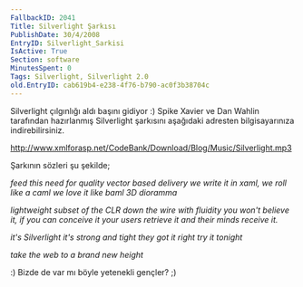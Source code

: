 ```yaml
---
FallbackID: 2041
Title: Silverlight Şarkısı
PublishDate: 30/4/2008
EntryID: Silverlight_Sarkisi
IsActive: True
Section: software
MinutesSpent: 0
Tags: Silverlight, Silverlight 2.0
old.EntryID: cab619b4-e238-4f76-b790-ac0f3b38704c
---
```

Silverlight çılgınlığı aldı başını gidiyor :) Spike Xavier ve Dan Wahlin
tarafından hazırlanmış Silverlight şarkısını aşağıdaki adresten
bilgisayarınıza indirebilirsiniz.

<http://www.xmlforasp.net/CodeBank/Download/Blog/Music/Silverlight.mp3>

Şarkının sözleri şu şekilde;

*feed this need for quality vector based delivery we write it in xaml,
we roll like a caml we love it like baml 3D dioramma*

*lightweight subset of the CLR down the wire with fluidity you won't
believe it, if you can conceive it your users retrieve it and their
minds receive it.*

*it's Silverlight it's strong and tight they got it right try it
tonight*

*take the web to a brand new height*

:) Bizde de var mı böyle yetenekli gençler? ;)


